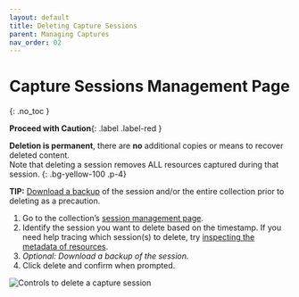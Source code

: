 ```yaml
---
layout: default
title: Deleting Capture Sessions
parent: Managing Captures
nav_order: 02
---
```


# Capture Sessions Management Page
{: .no_toc }

**Proceed with Caution**{: .label .label-red }

**Deletion is permanent**, there are **no** additional copies or means to recover deleted content.<br>
Note that deleting a session removes ALL resources captured during that session.
{: 	.bg-yellow-100 .p-4}

**TIP:** [Download a backup](../exporting-warc) of the session and/or the entire collection prior to deleting as a precaution.

1. Go to the collection’s [session management page](../session-manager).
2. Identify the session you want to delete based on the timestamp. If you need help tracing which session(s) to delete, try [inspecting the metadata of resources](../locating-session-id).
3. *Optional: Download a backup of the session.*
4. Click delete and confirm when prompted.


![Controls to delete a capture session](../../images/conifer-user-guide-015.jpeg)
